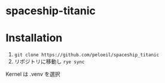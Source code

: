 # spaceship-titanic

# Installation
1. `git clone https://github.com/peloeil/spaceship_titanic`
2. リポジトリに移動し `rye sync`

Kernel は .venv を選択
